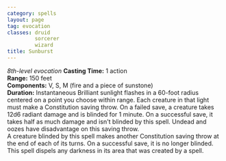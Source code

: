 ```yaml
---
category: spells
layout: page
tag: evocation
classes: druid
         sorcerer
         wizard
title: Sunburst 
---
```

_8th-level evocation_ 
**Casting Time:** 1 action    
**Range:** 150 feet    
**Components:** V, S, M (fire and a piece of sunstone)    
**Duration:** Instantaneous 
Brilliant sunlight flashes in a 60-foot radius centered on a point you choose within range. Each creature in that light must make a Constitution saving throw. On a failed save, a creature takes 12d6 radiant damage and is blinded for 1 minute. On a successful save, it takes half as much damage and isn't blinded by this spell. Undead and oozes have disadvantage on this saving throw.    
A creature blinded by this spell makes another Constitution saving throw at the end of each of its turns. On a successful save, it is no longer blinded.    
This spell dispels any darkness in its area that was created by a spell. 